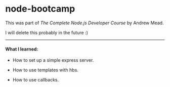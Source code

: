 # node-bootcamp

This was part of _The Complete Node.js Developer Course_ by Andrew Mead.

I will delete this probably in the future :)

---

#### What I learned:

 * How to set up a simple express server.
 
 * How to use templates with hbs.

 * How to use callbacks.
